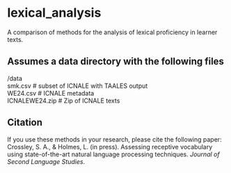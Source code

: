 # lexical_analysis
A comparison of methods for the analysis of lexical proficiency in learner texts.

## Assumes a data directory with the following files
/data  
smk.csv # subset of ICNALE with TAALES output  
WE24.csv # ICNALE metadata  
ICNALEWE24.zip # Zip of ICNALE texts  

## Citation
If you use these methods in your research, please cite the following paper:  
Crossley, S. A., & Holmes, L. (in press). Assessing receptive vocabulary using state-of-the-art natural language processing techniques. *Journal of Second Language Studies*.
